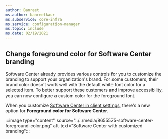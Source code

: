 ```yaml
---
author: Banreet
ms.author: banreetkaur
ms.subservice: core-infra
ms.service: configuration-manager
ms.topic: include
ms.date: 02/19/2021
---
```


## <a name="bkmk_swctr"></a> Change foreground color for Software Center branding

<!--8655575-->

Software Center already provides various controls for you to customize the branding to support your organization's brand. For some customers, their brand color doesn't work well with the default white font color for a selected item. To better support these customers and improve accessibility, you can now configure a custom color for the foreground font.

When you customize [Software Center in client settings](../../../../clients/deploy/about-client-settings.md#software-center), there's a new option for **Foreground color for Software Center**.

:::image type="content" source="../../media/8655575-software-center-foreground-color.png" alt-text="Software Center with customized branding":::
